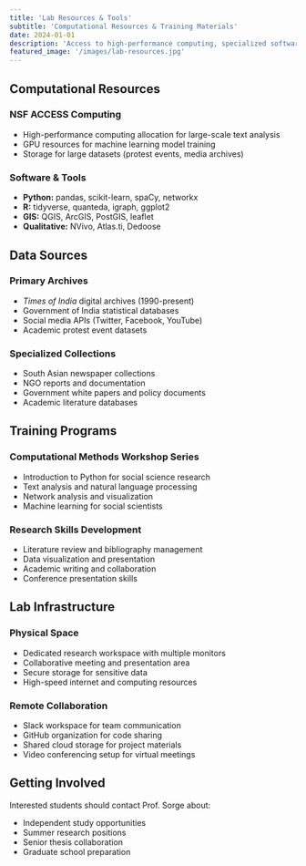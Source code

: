 ```yaml
---
title: 'Lab Resources & Tools'
subtitle: 'Computational Resources & Training Materials'
date: 2024-01-01
description: 'Access to high-performance computing, specialized software, and training resources for DANGA Lab researchers.'
featured_image: '/images/lab-resources.jpg'
---
```


## Computational Resources

### NSF ACCESS Computing
- High-performance computing allocation for large-scale text analysis
- GPU resources for machine learning model training
- Storage for large datasets (protest events, media archives)

### Software & Tools
- **Python:** pandas, scikit-learn, spaCy, networkx
- **R:** tidyverse, quanteda, igraph, ggplot2
- **GIS:** QGIS, ArcGIS, PostGIS, leaflet
- **Qualitative:** NVivo, Atlas.ti, Dedoose

## Data Sources

### Primary Archives
- *Times of India* digital archives (1990-present)
- Government of India statistical databases
- Social media APIs (Twitter, Facebook, YouTube)
- Academic protest event datasets

### Specialized Collections
- South Asian newspaper collections
- NGO reports and documentation
- Government white papers and policy documents
- Academic literature databases

## Training Programs

### Computational Methods Workshop Series
- Introduction to Python for social science research
- Text analysis and natural language processing
- Network analysis and visualization
- Machine learning for social scientists

### Research Skills Development
- Literature review and bibliography management
- Data visualization and presentation
- Academic writing and collaboration
- Conference presentation skills

## Lab Infrastructure

### Physical Space
- Dedicated research workspace with multiple monitors
- Collaborative meeting and presentation area
- Secure storage for sensitive data
- High-speed internet and computing resources

### Remote Collaboration
- Slack workspace for team communication
- GitHub organization for code sharing
- Shared cloud storage for project materials
- Video conferencing setup for virtual meetings

## Getting Involved

Interested students should contact Prof. Sorge about:
- Independent study opportunities
- Summer research positions
- Senior thesis collaboration
- Graduate school preparation
